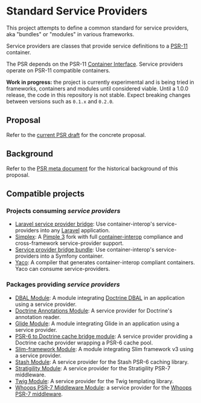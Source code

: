 # Standard Service Providers

This project attempts to define a common standard for service providers, aka "bundles" or "modules" in various frameworks.

Service providers are classes that provide service definitions to a [PSR-11](https://www.php-fig.org/psr/psr-11/) container.

The PSR depends on the PSR-11 [Container Interface](https://www.php-fig.org/psr/psr-11/#31-psrcontainercontainerinterface). Service providers operate on PSR-11 compatible containers.

**Work in progress:** the project is currently experimental and is being tried in frameworks, containers and modules until considered viable. Until a 1.0.0 release, the code in this repository is not stable. Expect breaking changes between versions such as `0.1.x` and `0.2.0`.

## Proposal

Refer to the [current PSR draft](./PSR-XX-provider.md) for the concrete proposal.

## Background

Refer to the [PSR meta document](./PSR-XX-provider-meta.md) for the historical background of this proposal.

<!-- TODO resolve #67

## Usage

To declare a service provider, simply implement the `ServiceProviderInterface` interface.

```php
use Psr\Container\ServiceProviderInterface;

class MyServiceProvider implements ServiceProviderInterface
{
    public function getFactories()
    {
        return [
            'my_service' => function(ContainerInterface $container) {
                $dependency = $container->get('my_other_service');
                return new MyService($dependency);
            }
        ];
    }
    
    public function getExtensions()
    {
        return [
            'my_extended_service' => function(ContainerInterface $container, $extendedService) {
                $extendedService->registerExtension($container->get('my_service'));
                return $extendedService;
            }
        ];
    }
}
```

### Aliases

To alias a container entry to another, you can get the aliased entry from the container and return it:

```php
class MyServiceProvider implements ServiceProviderInterface
{
    public function getFactories()
    {
        return [
            'my_service' => fn() => new MyService(),
            'my_alias' => fn(ContainerInterface $container) => $container->get('my_service'),
        ];
    }

    // ...
}
```

### Entry overriding

Overriding an entry defined in another service provider is as easy as defining it again.

Module A:

```php
class A implements ServiceProviderInterface
{
    public function getFactories()
    {
        return [
            'foo' => fn() => 'abc',
        ];
    }

    // ...
}
```

Module B:

```php
class B implements ServiceProviderInterface
{
    public function getFactories()
    {
        return [
            'foo' => fn() => 'def',
        ];
    }

    // ...
}
```

If you register the service providers in the correct order in your container (A first, then B), then the entry `foo` will be `'def'` because B's definition will override A's.

### Entry extension

Extending an entry before it is returned by the container is done via the `getExtensions` method.

Module A:

```php
class A implements ServiceProviderInterface
{
    public function getFactories()
    {
        return [
            'logger' => fn() => new MyLogger(),
        ];
    }
    
    // ...
}
```

Module B:

```php
class B implements ServiceProviderInterface
{
    public function getExtensions()
    {
        return [
            'logger' => function (ContainerInterface $container, MyLogger $logger) {
                $logger->addHandler(new MyHandler());

                return $logger;
            },
        ];
    }

    // ...
}
```

The second parameter of extensions SHOULD use type-hinting when applicable.

```php
function (ContainerInterface $container, MyLogger $logger)
```

If a container passes a service that does not match the type hint, a `TypeError` will be thrown while bootstrapping the Container (in PHP 7+), or a catchable fatal error in PHP 5.

The second parameter of extensions CAN be nullable.

```php
function (ContainerInterface $container, ?MyLogger $logger)
```

This allows an extension to handle a service that has been explicitly registered as `null` - for example:

```php
class B implements ServiceProviderInterface
{
    public function getExtensions()
    {
        return [
            'logger' => function (ContainerInterface $container, ?MyLogger $logger) {
                if ($logger) {
                    $logger->addHandler(new MyHandler());
                }

                return $logger; // if `logger` is `null`, the extension will simply return `null`
            },
        ];
    }

    // ...
}
```

-->

## Compatible projects
### Projects consuming *service providers*

- [Laravel service provider bridge](https://github.com/thecodingmachine/laravel-universal-service-provider/): Use container-interop's service-providers into any [Laravel](http://laravel.com/) application.
- [Simplex](https://github.com/mnapoli/simplex): A [Pimple 3](https://github.com/silexphp/Pimple) fork with full [container-interop](https://github.com/container-interop/container-interop) compliance and cross-framework service-provider support.
- [Service provider bridge bundle](https://github.com/thecodingmachine/service-provider-bridge-bundle): Use container-interop's service-providers into a Symfony container.
- [Yaco](https://github.com/thecodingmachine/yaco): A compiler that generates container-interop compliant containers. Yaco can consume service-providers.

### Packages providing *service providers*

- [DBAL Module](https://github.com/thecodingmachine/dbal-universal-module): A module integrating [Doctrine DBAL](http://www.doctrine-project.org/projects/dbal.html) in an application using a service provider.
- [Doctrine Annotations Module](https://github.com/thecodingmachine/doctrine-annotations-universal-module): A service provider for Doctrine's annotation reader.
- [Glide Module](https://github.com/mnapoli/glide-module): A module integrating Glide in an application using a service provider.
- [PSR-6 to Doctrine cache bridge module](https://github.com/thecodingmachine/psr-6-doctrine-bridge-universal-module): A service provider providing a Doctrine cache provider wrapping a PSR-6 cache pool.
- [Slim-framework Module](https://github.com/thecodingmachine/slim-service-provider): A module integrating Slim framework v3 using a service provider.
- [Stash Module](https://github.com/thecodingmachine/stash-universal-module): A service provider for the Stash PSR-6 caching library.
- [Stratigility Module](https://github.com/thecodingmachine/stratigility-harmony): A service provider for the Stratigility PSR-7 middleware.
- [Twig Module](https://github.com/thecodingmachine/twig-universal-module): A service provider for the Twig templating library.
- [Whoops PSR-7 Middleware Module](https://github.com/thecodingmachine/whoops-middleware-universal-module): a service provider for the [Whoops](https://filp.github.io/whoops/) [PSR-7 middleware](https://github.com/franzliedke/whoops-middleware).

<!-- TODO resolve #65

## Best practices

### Managing configuration

The service created by a factory should only depend on the input parameters of the factory (`$container` and `$getPrevious`).
If the factory needs to fetch parameters, those should be fetched from the container directly.

```php
class MyServiceProvider implements ServiceProviderInterface
{
    public function getFactories()
    {
        return [
            'logger' => [ MyServiceProvider::class, 'createLogger' ],
        ];
    }
    
    public function getExtensions()
    {
        return [];
    }

    public static function createLogger(ContainerInterface $container)
    {
        // The path to the log file is fetched from the container, not from the service provider state.
        return new FileLogger($this->container->get('logFilePath'));
    }
}
```

-->
